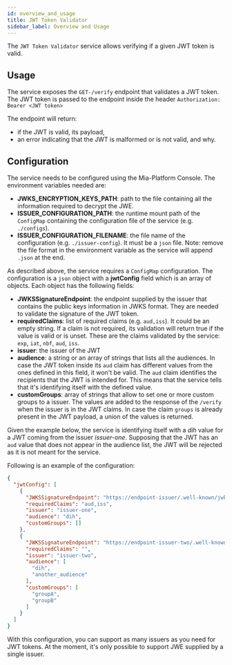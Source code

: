 ```yaml
---
id: overview_and_usage
title: JWT Token Validator
sidebar_label: Overview and Usage
---
```

The `JWT Token Validator` service allows verifying if a given JWT token is valid.

## Usage

The service exposes the `GET-/verify` endpoint that validates a JWT token.
The JWT token is passed to the endpoint inside the header `Authorization: Bearer <JWT token>`

The endpoint will return:

- if the JWT is valid, its payload,
- an error indicating that the JWT is malformed or is not valid, and why.

## Configuration

The service needs to be configured using the Mia-Platform Console.
The environment variables needed are:

- **JWKS_ENCRYPTION_KEYS_PATH**: path to the file containing all the information required to decrypt the JWE.
- **ISSUER_CONFIGURATION_PATH**: the runtime mount path of the `ConfigMap` containing the configuration file of the service (e.g. `./configs`).
- **ISSUER_CONFIGURATION_FILENAME**: the file name of the configuration (e.g. `./issuer-config`). It must be a `json` file. 
Note: remove the file format in the environment variable as the service will append `.json` at the end.

As described above, the service requires a `ConfigMap` configuration. 
The configuration is a `json` object with a **jwtConfig** field which is an array of objects.
Each object has the following fields:

- **JWKSSignatureEndpoint**: the endpoint supplied by the issuer that contains the public keys information in JWKS format. They are needed to validate the signature of the JWT token. 
- **requiredClaims**: list of required claims (e.g. `aud,iss`). It could be an empty string.
If a claim is not required, its validation will return true if the value is valid or is unset. 
These are the claims validated by the service: `exp`, `iat`, `nbf`, `aud`, `iss`. 
- **issuer**: the issuer of the JWT
- **audience**: a string or an array of strings that lists all the audiences. In case the JWT token inside its `aud` claim has different values from the ones defined in this field, it won't be valid. 
The `aud` claim identifies the recipients that the JWT is intended for. This means that the service tells that it's identifying itself with the defined value. 
- **customGroups**: array of strings that allow to set one or more custom groups to a issuer. The values are added to the response of the `/verify` when the issuer is in the JWT claims. In case the claim `groups` is already present in the JWT payload, a union of the values is returned. 

Given the example below, the service is identifying itself with a *dih* value for a JWT coming from the issuer *issuer-one*. Supposing that the JWT has an `aud` value that does not appear in the audience list, the JWT will be rejected as it is not meant for the service.
 
Following is an example of the configuration:
```json
{
  "jwtConfig": [
    {
      "JWKSSignatureEndpoint": "https://endpoint-issuer/.well-known/jwks.json",
      "requiredClaims": "aud,iss",
      "issuer": "issuer-one",
      "audience": "dih",
      "customGroups": []
    },
    {
      "JWKSSignatureEndpoint": "https://endpoint-issuer-two/.well-known/jwks.json",
      "requiredClaims": "",
      "issuer": "issuer-two",
      "audience": [
        "dih",
        "another_audience"
      ],
      "customGroups": [
        "groupA",
        "groupB"
      ]
    }
  ]
}
```

With this configuration, you can support as many issuers as you need for JWT tokens.
At the moment, it's only possible to support JWE supplied by a single issuer.
